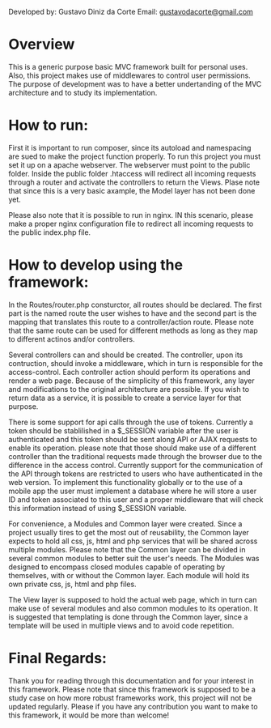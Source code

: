 
Developed by: Gustavo Diniz da Corte
Email: gustavodacorte@gmail.com

# Overview

This is a generic purpose basic MVC framework built for personal uses. Also, this project makes use of middlewares to control user permissions.
The purpose of development was to have a better undertanding of the MVC architecture and to study its implementation.

# How to run:
First it is important to run composer, since its autoload and namespacing are sued to make the project function properly.
To run this project you must set it up on a apache webserver. The webserver must point to the public folder.
Inside the public folder .htaccess will redirect all incoming requests through a router and activate the controllers to return the Views. 
Plase note that since this is a very basic axample, the Model layer has not been done yet.

Please also note that it is possible to run in nginx. IN this scenario, please make a proper nginx configuration file to redirect all incoming requests to the public index.php file.

# How to develop using the framework:
In the Routes/router.php consturctor, all routes should be declared. The first part is the named route the user wishes to have and the second part is the mapping that translates this route to a controller/action route. Please note that the same route can be used for different methods as long as they map to different actinos and/or controllers.

Several controllers can and should be created. The controller, upon its contruction, should invoke a middleware, which in turn is responsible for the access-control.
Each controller action should perform its operations and render a web page. Because of the simplicity of this framework, any layer and modifications to the original architecture are possible. If you wish to return data as a service, it is possible to create a service layer for that purpose. 

There is some support for api calls through the use of tokens. Currently a token should be stablilished in a $_SESSION variable after the user is authenticated and this token should be sent along API or AJAX requests to enable its operation. please note that those should make use of a different controller than the traditional requests made through the browser due to the difference in the access control. Currently support for the communication of the API through tokens are restricted to users who have authenticated in the web version. To implement this functionality globally or to the use of a mobile app the user must implement a database where he will store a user ID and token associated to this user and a proper middleware that will check this information instead of using $_SESSION variable.

For convenience, a Modules and Common layer were created. Since a project usually tires to get the most out of reusability, the Common layer expects to hold all css, js, html and php services that will be shared across multiple modules. Please note that the Common layer can be divided in several common modules to better suit the user's needs. The Modules was designed to encompass closed modules capable of operating by themselves, with or without the Common layer. Each module will hold its own private css, js, html and php files. 

The View layer is supposed to hold the actual web page, which in turn can make use of several modules and also common modules to its operation. It is suggested that templating is done through the Common layer, since a template will be used in multiple views and to avoid code repetition.

# Final Regards:
Thank you for reading through this documentation and for your interest in this framework. Please note that since this framework is supposed to be a study case on how more robust frameworks work, this project will not be updated regularly. Please if you have any contribution you want to make to this framework, it would be more than welcome!
